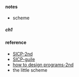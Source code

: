 
#### notes 
* scheme  

##### ch1 

#### reference 
* [SICP-2nd](http://sarabander.github.io/sicp/html/index.xhtml#SEC_Contents)  
* [SICP-guile](https://github.com/zv/SICP-guile)  
* [how to design programs-2nd](https://htdp.org/2018-01-06/Book/index.html) 
* the little scheme  